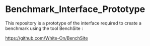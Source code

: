 # Benchmark_Interface_Prototype
This repository is a prototype of the interface required to create a benchmark using the tool BenchSite : 

https://github.com/White-On/BenchSite

